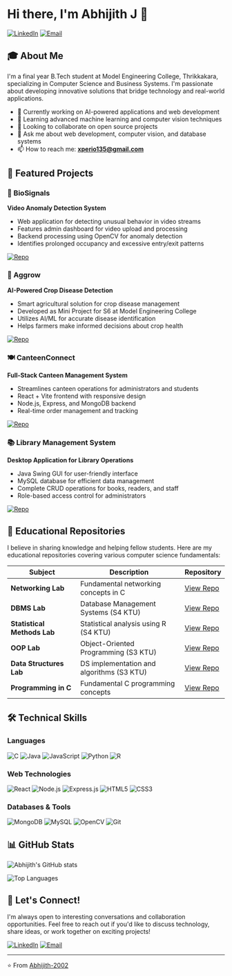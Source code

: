 # Hi there, I'm Abhijith J 👋

[![LinkedIn](https://img.shields.io/badge/LinkedIn-0077B5?style=for-the-badge&logo=linkedin&logoColor=white)](https://www.linkedin.com/in/abhijith-j-774272185/)
[![Email](https://img.shields.io/badge/Email-D14836?style=for-the-badge&logo=gmail&logoColor=white)](mailto:xperio135@gmail.com)

## 🎓 About Me

I'm a final year B.Tech student at Model Engineering College, Thrikkakara, specializing in Computer Science and Business Systems. I'm passionate about developing innovative solutions that bridge technology and real-world applications.

- 🔭 Currently working on AI-powered applications and web development
- 🌱 Learning advanced machine learning and computer vision techniques
- 👯 Looking to collaborate on open source projects
- 💬 Ask me about web development, computer vision, and database systems
- 📫 How to reach me: **xperio135@gmail.com**

## 🚀 Featured Projects

### 🎥 BioSignals
**Video Anomaly Detection System**
- Web application for detecting unusual behavior in video streams
- Features admin dashboard for video upload and processing
- Backend processing using OpenCV for anomaly detection
- Identifies prolonged occupancy and excessive entry/exit patterns

[![Repo](https://img.shields.io/badge/GitHub-Repository-181717?style=flat-square&logo=github)](https://github.com/Abhijith-2002/BioSignals)

### 🌾 Aggrow
**AI-Powered Crop Disease Detection**
- Smart agricultural solution for crop disease management
- Developed as Mini Project for S6 at Model Engineering College
- Utilizes AI/ML for accurate disease identification
- Helps farmers make informed decisions about crop health

[![Repo](https://img.shields.io/badge/GitHub-Repository-181717?style=flat-square&logo=github)](https://github.com/Abhijith-2002/Aggrow)

### 🍽️ CanteenConnect
**Full-Stack Canteen Management System**
- Streamlines canteen operations for administrators and students
- React + Vite frontend with responsive design
- Node.js, Express, and MongoDB backend
- Real-time order management and tracking

[![Repo](https://img.shields.io/badge/GitHub-Repository-181717?style=flat-square&logo=github)](https://github.com/Abhijith-2002/CanteenConnect)

### 📚 Library Management System
**Desktop Application for Library Operations**
- Java Swing GUI for user-friendly interface
- MySQL database for efficient data management
- Complete CRUD operations for books, readers, and staff
- Role-based access control for administrators

[![Repo](https://img.shields.io/badge/GitHub-Repository-181717?style=flat-square&logo=github)](https://github.com/Abhijith-2002/Library-Management-System)

## 📖 Educational Repositories

I believe in sharing knowledge and helping fellow students. Here are my educational repositories covering various computer science fundamentals:

| Subject | Description | Repository |
|---------|-------------|------------|
| **Networking Lab** | Fundamental networking concepts in C | [View Repo](https://github.com/Abhijith-2002/Networking-Lab) |
| **DBMS Lab** | Database Management Systems (S4 KTU) | [View Repo](https://github.com/Abhijith-2002/DBMS-Lab) |
| **Statistical Methods Lab** | Statistical analysis using R (S4 KTU) | [View Repo](https://github.com/Abhijith-2002/Statistical-Methods-Lab-R) |
| **OOP Lab** | Object-Oriented Programming (S3 KTU) | [View Repo](https://github.com/Abhijith-2002/OOP-Lab) |
| **Data Structures Lab** | DS implementation and algorithms (S3 KTU) | [View Repo](https://github.com/Abhijith-2002/DS-Lab) |
| **Programming in C** | Fundamental C programming concepts | [View Repo](https://github.com/Abhijith-2002/Programming-in-C) |

## 🛠️ Technical Skills

### Languages
![C](https://img.shields.io/badge/C-00599C?style=for-the-badge&logo=c&logoColor=white)
![Java](https://img.shields.io/badge/Java-ED8B00?style=for-the-badge&logo=java&logoColor=white)
![JavaScript](https://img.shields.io/badge/JavaScript-F7DF1E?style=for-the-badge&logo=javascript&logoColor=black)
![Python](https://img.shields.io/badge/Python-3776AB?style=for-the-badge&logo=python&logoColor=white)
![R](https://img.shields.io/badge/R-276DC3?style=for-the-badge&logo=r&logoColor=white)

### Web Technologies
![React](https://img.shields.io/badge/React-20232A?style=for-the-badge&logo=react&logoColor=61DAFB)
![Node.js](https://img.shields.io/badge/Node.js-43853D?style=for-the-badge&logo=node.js&logoColor=white)
![Express.js](https://img.shields.io/badge/Express.js-404D59?style=for-the-badge)
![HTML5](https://img.shields.io/badge/HTML5-E34F26?style=for-the-badge&logo=html5&logoColor=white)
![CSS3](https://img.shields.io/badge/CSS3-1572B6?style=for-the-badge&logo=css3&logoColor=white)

### Databases & Tools
![MongoDB](https://img.shields.io/badge/MongoDB-4EA94B?style=for-the-badge&logo=mongodb&logoColor=white)
![MySQL](https://img.shields.io/badge/MySQL-00000F?style=for-the-badge&logo=mysql&logoColor=white)
![OpenCV](https://img.shields.io/badge/OpenCV-27338e?style=for-the-badge&logo=OpenCV&logoColor=white)
![Git](https://img.shields.io/badge/Git-F05032?style=for-the-badge&logo=git&logoColor=white)

## 📊 GitHub Stats

![Abhijith's GitHub stats](https://github-readme-stats.vercel.app/api?username=Abhijith-2002&show_icons=true&theme=radical)

![Top Languages](https://github-readme-stats.vercel.app/api/top-langs/?username=Abhijith-2002&layout=compact&theme=radical)

## 🤝 Let's Connect!

I'm always open to interesting conversations and collaboration opportunities. Feel free to reach out if you'd like to discuss technology, share ideas, or work together on exciting projects!

[![LinkedIn](https://img.shields.io/badge/LinkedIn-Connect-0077B5?style=for-the-badge&logo=linkedin)](https://www.linkedin.com/in/abhijith-j-774272185/)
[![Email](https://img.shields.io/badge/Email-Contact-D14836?style=for-the-badge&logo=gmail)](mailto:xperio135@gmail.com)

---
⭐️ From [Abhijith-2002](https://github.com/Abhijith-2002)
